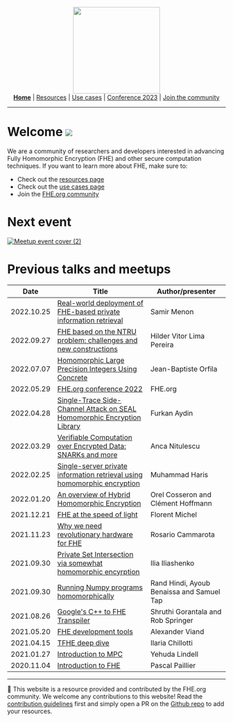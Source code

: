 <!-- Main header navigation -->
<p align="center">
  <img width="200" src="https://user-images.githubusercontent.com/5758427/180978488-db825482-5a58-4c7c-9589-c494a6f0be04.png"><br/>
  <a href="https://fhe-org.github.io"><b>Home</b></a> | <a href="https://fhe-org.github.io/resources">Resources</a> | <a href="https://fhe-org.github.io/use-cases">Use cases</a> | <a href="https://fhe-org.github.io/conferences/conference-2023/home">Conference 2023</a> | <a href="https://fhe-org.github.io/community">Join the community</a>
</p>
<hr/>
<!-- /Main header navigation -->

# Welcome [<img src="https://img.shields.io/badge/Github-edit%20this%20page-lightgrey">](https://github.com/FHE-org/fhe-org.github.io)
  
We are a community of researchers and developers interested in advancing Fully Homomorphic Encryption (FHE) and other secure computation techniques.
If you want to learn more about FHE, make sure to:

- Check out the [resources page](https://fhe-org.github.io/resources)
- Check out the [use cases page](https://fhe-org.github.io/use-cases)
- Join the [FHE.org community](https://fhe-org.github.io/community)

# Next event
[![Meetup event cover (2)](https://user-images.githubusercontent.com/5758427/203574123-6fce287f-6966-4d5a-90e1-1ffdd752e87c.png)](https://www.meetup.com/fhe-org/events/289925371)


# Previous talks and meetups

<table id="sampleTableA" class="table table-striped sampleTable">
    <thead>
        <tr>
            <th data-sortas="case-insensitive">Date</th>
            <th data-sortas="case-insensitive">Title</th>
            <th data-sortas="case-insensitive">Author/presenter</th>
        </tr>
    </thead>  

<!--- Update previous meetup links here! --->
  
<tr>
    <td>2022.10.25</td>    
    <td><a href="https://fhe-org.github.io/meetups/real_world_deployment_of_FHE_based_private_information_retrieval"> Real-world deployment of FHE-based private information retrieval</a></td>
    <td>Samir Menon</td>
</tr>

<tr>
    <td>2022.09.27</td>    
    <td><a href="https://fhe-org.github.io/meetups/FHE_based_on_the_NTRU_problem">FHE based on the NTRU problem: challenges and new constructions</a></td>
    <td>Hilder Vitor Lima Pereira</td>
</tr>


<tr>
    <td>2022.07.07</td>    
    <td><a href="https://fhe-org.github.io/meetups/homomorphic-Large-Precision-Integers-Using-Concrete">Homomorphic Large Precision Integers Using Concrete</a></td>
    <td>Jean-Baptiste Orfila</td>
</tr>

<tr>
    <td>2022.05.29</td>
    <td><a href="https://fhe-org.github.io/conferences/conference-2022/resources">FHE.org conference 2022</a></td>
    <td>FHE.org</td>        
</tr>

<tr>
    <td>2022.04.28</td>
    <td><a href="https://fhe-org.github.io/meetups/single-trace-side-channel-attack-on-seal-homomorphic-encryption-library">Single-Trace Side-Channel Attack on SEAL Homomorphic Encryption Library</a></td>
    <td>Furkan Aydin</td>        
</tr>

<tr>
    <td>2022.03.29</td>
    <td><a href="https://fhe-org.github.io/conferences/conference-2022/resources">Verifiable Computation over Encrypted Data: SNARKs and more</a></td>
    <td>Anca Nitulescu</td>        
</tr>

<tr>
    <td>2022.02.25</td>
    <td><a href="https://fhe-org.github.io/meetups/single-server-private-information-retrieval-using-homomorphic-encryption">Single-server private information retrieval using homomorphic encryption</a></td>
    <td>Muhammad Haris</td>        
</tr>

<tr>
    <td>2022.01.20</td>
    <td><a href="https://fhe-org.github.io/meetups/an-overview-of-hybrid-homomorphic-encryption">An overview of Hybrid Homomorphic Encryption</a></td>
    <td>Orel Cosseron and Clément Hoffmann</td>        
</tr>

<tr>
    <td>2021.12.21</td>
    <td><a href="https://fhe-org.github.io/meetups/fhe-at-the-speed-of-light">FHE at the speed of light</a></td>
    <td>Florent Michel</td>        
</tr>

<tr>
    <td>2021.11.23</td>
    <td><a href="https://fhe-org.github.io/meetups/why-we-need-revolutionary-hardware-for-fhe">Why we need revolutionary hardware for FHE</a></td>
    <td>Rosario Cammarota</td>        
</tr>

<tr>
    <td>2021.09.30</td>
    <td><a href="https://fhe-org.github.io/meetups/private-set-intersection-via-somewhat-homomorphic-encryption">Private Set Intersection via somewhat homomorphic encyrption</a></td>
    <td>Ilia Iliashenko</td>        
</tr>

<tr>
    <td>2021.09.30</td>
    <td><a href="https://fhe-org.github.io/meetups/running-numpy-programs-homomorphically">Running Numpy programs homomorphically</a></td>
    <td>Rand Hindi, Ayoub Benaissa and Samuel Tap</td>        
</tr>

<tr>
    <td>2021.08.26</td>
    <td><a href="https://fhe-org.github.io/meetups/google-c++-to-fhe-transpiler">Google's C++ to FHE Transpiler</a></td>
    <td>Shruthi Gorantala and Rob Springer</td>        
</tr>

<tr>
    <td>2021.05.20</td>
    <td><a href="https://fhe-org.github.io/meetups/fhe-development-tools">FHE development tools</a></td>
    <td>Alexander Viand</td>        
</tr>

<tr>
    <td>2021.04.15</td>
    <td><a href="https://fhe-org.github.io/meetups/tfhe-deep-dive">TFHE deep dive</a></td>
    <td>Ilaria Chillotti</td>        
</tr>

<tr>
    <td>2021.01.27</td>
    <td><a href="https://fhe-org.github.io/meetups/introduction-to-mpc">Introduction to MPC</a></td>
    <td>Yehuda Lindell</td>        
</tr>

<tr>
    <td>2020.11.04</td>
    <td><a href="https://fhe-org.github.io/meetups/introduction-to-fhe">Introduction to FHE</a></td>
    <td>Pascal Paillier</td>        
</tr>


</table>

<!--- Footer --->
<hr/>
💙 This website is a resource provided and contributed by the FHE.org community. We welcome any contributions to this website! Read the <a href="https://fhe-org.github.io/contrib">contribution guidelines</a> first and simply open a PR on the <a href="https://github.com/fhe-org/fhe-org">Github repo</a> to add your resources.
